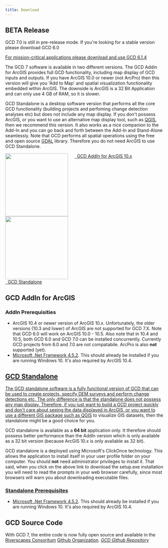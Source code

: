 ```yaml
---
title: Download
---
```


<div class="callout alert">
  <h2>BETA Release</h2>
  <p>GCD 7.0 is still in pre-release mode. If you're looking for a stable version please download GCD 6.0 </p>
  <a href="http://gcd.joewheaton.org/downloads">For mission-critical applications please download and use GCD 6.1.4</a>
</div>

The GCD 7 software is available in two different versions. The GCD Addin for ArcGIS provides full GCD functionality, including map display of GCD inputs and outputs. If you have ArcGIS 10.0 or newer (not ArcPro) then this version will give you 'Add to Map' and spatial visualization functionality embedded within ArcGIS. The downside is ArcGIS is a 32 Bit Application and can only use 4 GB of RAM, so it is slower. 

GCD Standalone is a desktop software version that performs all the core GCD functionality (building projects and perfoming change detection analyses etc) but does not include any map display. If you don't possess ArcGIS, or you want to use an alternative map display tool, such as [QGIS](https://www.qgis.org/en/site), then we recommend this version. It also works as a nice companion to the Add-In and you can go back and forth between the Add-In and Stand-Alone seamlessly. Note that GCD performs all spatial operations using the free and open source [GDAL](http://www.gdal.org/) library. Therefore you do not need ArcGIS to use GCD Standalone.

<div class="row">

<div class="columns small-6">
  <img src="{{ site.baseurl }}/assets/images/gcd_addin.png" style="height:200px">
    <div>
    	<a class="button large expanded" href="https://github.com/Riverscapes/gcd/releases">
        <span class="fa fa-cloud-download"></span>
        &nbsp;&nbsp;GCD AddIn for ArcGIS 10.x</a>
    </div>  
</div>

<div class="columns small-6">
	<div>
  
  <img src="{{ site.baseurl }}/assets/images/gcd_standalone.png" style="height:200px">
    <div>
    	<a class="button large expanded" href="https://github.com/Riverscapes/gcd/releases">
        <span class="fa fa-cloud-download"></span>
        &nbsp;&nbsp;GCD Standalone</a>
    </div>
</div>

</div>

</div>

## GCD AddIn for ArcGIS

### AddIn Prerequisities

* ArcGIS 10.4 or newer version of ArcGIS 10.x. Unfortunately, the older versions (10.3 and lower) of ArcGIS are not supported for GCD 7.X. Note that GCD 6.0 will work on ArcGIS 10.0 - 10.5. Also note that in 10.4 and 10.5, both GCD 6.0 and GCD 7.0 can be installed concurrently. Currently GCD projects from 6.0 and 7.0 are not compatabile.  ArcPro is also **not** supported (yet).
* [Microsoft .Net Framework 4.5.2](https://www.microsoft.com/en-ca/download/details.aspx?id=42642). This should already be installed if you are running Windows 10. It's also required by ArcGIS 10.4.

<a class="button large expanded" href="https://github.com/Riverscapes/gcd/releases">
        <span class="fa fa-cloud-download">

## GCD Standalone

The GCD standalone software is a fully functional version of GCD that can be used to create projects, specify DEM surveys and perform change detections etc. The only difference is that the standalone does not possess any map display. Therefore, if you just want to build a GCD project quickly and don't care about seeing the data displayed in ArcGIS, or you want to use a different GIS package such as [QGIS](https://www.qgis.org/en/site) to visualize GIS datasets, then the standalone might be a good choice for you.

GCD standalone is available as a **64 bit** application only. It therefore should possess better performance than the AddIn version which is only available as a 32 bit version (because ArcGIS 10.x is only available as 32 bit).

GCD standalone is a deployed using Microsoft's ClickOnce technology. This allows the application to install itself in your user profile folder on your computer. You should **not** need administrator privileges to install it. That said, when you click on the above link to download the setup.exe installation you will need to read the prompts in your web browser carefully, since most browsers will warn you about downloading executable files.

<a class="button large expanded" href="https://github.com/Riverscapes/gcd/releases">
        <span class="fa fa-cloud-download">

### Standalone Prerequisites

* [Microsoft .Net Framework 4.5.2](https://www.microsoft.com/en-ca/download/details.aspx?id=42642). This should already be installed if you are running Windows 10. It's also required by ArcGIS 10.4.

## GCD Source Code
With GCD 7, the entire code is now fully open source and available in the [Riverscapes Consoritum](http://riverscapes.xyz) [Github Organization](https://github.com/Riverscapes). 
<a class="button large expanded" href="https://github.com/Riverscapes/gcd/"><i class="fa fa-github"/> GCD Github Repository</a>
